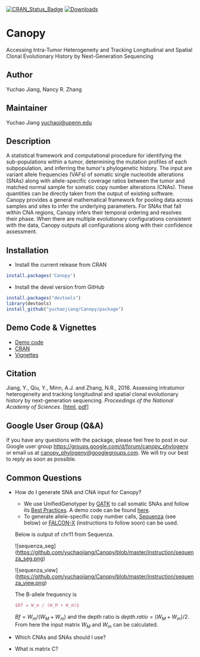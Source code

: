 [![CRAN_Status_Badge](http://www.r-pkg.org/badges/version/Canopy)](http://cran.r-project.org/web/packages/Canopy)
[![Downloads](http://cranlogs.r-pkg.org/badges/Canopy)](http://cran.rstudio.com/package=Canopy)

# Canopy

Accessing Intra-Tumor Heterogeneity and Tracking Longitudinal and Spatial Clonal Evolutionary History by Next-Generation Sequencing


## Author
Yuchao Jiang, Nancy R. Zhang

## Maintainer
Yuchao Jiang <yuchaoj@upenn.edu>


## Description
  A statistical framework and computational procedure for identifying
  the sub-populations within a tumor, determining the mutation profiles of each 
  subpopulation, and inferring the tumor's phylogenetic history. The input are 
  variant allele frequencies (VAFs) of somatic single nucleotide alterations 
  (SNAs) along with allele-specific coverage ratios between the tumor and matched
  normal sample for somatic copy number alterations (CNAs). These quantities can
  be directly taken from the output of existing software. Canopy provides a 
  general mathematical framework for pooling data across samples and sites to 
  infer the underlying parameters. For SNAs that fall within CNA regions, Canopy
  infers their temporal ordering and resolves their phase.  When there are 
  multiple evolutionary configurations consistent with the data, Canopy outputs 
  all configurations along with their confidence assessment.


## Installation
* Install the current release from CRAN
```r
install.packages('Canopy')
```

* Install the devel version from GitHub
```r
install.packages("devtools")
library(devtools)
install_github("yuchaojiang/Canopy/package")
```


## Demo Code & Vignettes
* [Demo code](https://github.com/yuchaojiang/Canopy/blob/master/demo_code/Canopy_demo.R)
* [CRAN](https://cran.r-project.org/web/packages/Canopy/index.html)
* [Vignettes](https://cran.rstudio.com/web/packages/Canopy/vignettes/Canopy_vignettes.pdf)


## Citation
Jiang, Y., Qiu, Y., Minn, A.J. and Zhang, N.R., 2016. Assessing intratumor heterogeneity and tracking longitudinal and spatial clonal evolutionary history by next-generation sequencing. *Proceedings of the National Academy of Sciences*. [[html](http://www.pnas.org/content/early/2016/08/26/1522203113), [pdf](http://www.pnas.org/content/early/2016/08/26/1522203113.full.pdf)]


## Google User Group (Q&A)
If you have any questions with the package, please feel free to post in our Google user group https://groups.google.com/d/forum/canopy_phylogeny or email us at canopy_phylogeny@googlegroups.com. We will try our best to reply as soon as possible.


## Common Questions
* How do I generate SNA and CNA input for Canopy?
  
  * We use UnifiedGenotyper by [GATK](https://software.broadinstitute.org/gatk/) to call somatic SNAs and follow its [Best Practices](https://software.broadinstitute.org/gatk/best-practices/). A demo code can be found [here](https://github.com/yuchaojiang/Canopy/blob/master/instruction/UnifiedGenotyper.sh).
  * To generate allele-specific copy number calls, [Sequenza](https://cran.r-project.org/web/packages/sequenza/index.html) (see below) or [FALCON-X](https://cran.fhcrc.org/web/packages/falconx/index.html) (instructions to follow soon) can be used.
  
  Below is output of chr11 from Sequenza. 
  
  ![sequenza_seg] (https://github.com/yuchaojiang/Canopy/blob/master/instruction/sequenza_seg.png)
  
  ![sequenza_view] (https://github.com/yuchaojiang/Canopy/blob/master/instruction/sequenza_view.png)
  
  The B-allele frequency is 
  ```tex
  $Bf = W_m / (W_M + W_m)$
  ```
  
  $Bf = W_m / (W_M + W_m)$ and the depth ratio is $depth.ratio = (W_M + W_m)/2$. From here the input matrix $W_M$ and $W_m$ can be calculated.

* Which CNAs and SNAs should I use?

* What is matrix C?




